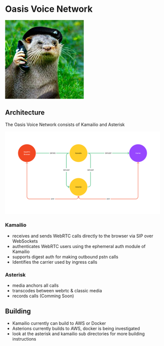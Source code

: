 # Oasis Voice Network
![Octavian Tails On The Phone](images/otter_phone.jpeg)

## Architecture

The Oasis Voice Network consists of Kamailio and Asterisk

![Network Diagram](images/Oasis%20Voice%20Network.png)

### Kamailio
* receives and sends WebRTC calls directly to the browser via SIP over WebSockets
* authenticates WebRTC users using the ephemeral auth module of Kamailio
* supports digest auth for making outbound pstn calls
* Identifies the carrier used by ingress calls


### Asterisk
* media anchors all calls
* transcodes between webrtc & classic media
* records calls (Comming Soon)


## Building
* Kamailio currently can build to AWS or Docker
* Asterions currently builds to AWS, docker is being investigated
* look at the asterisk and kamailio sub directories for more building instructions
